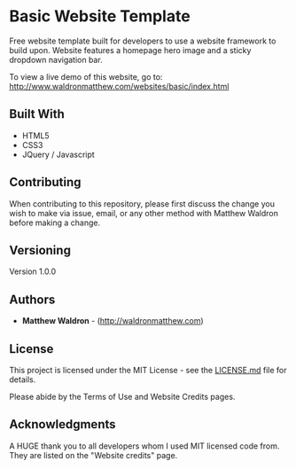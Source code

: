 # Basic Website Template

Free website template built for developers to use a website framework to build upon. Website features a homepage hero image and a sticky dropdown navigation bar.

To view a live demo of this website, go to: http://www.waldronmatthew.com/websites/basic/index.html


## Built With

* HTML5
* CSS3
* JQuery / Javascript

## Contributing

When contributing to this repository, please first discuss the change you wish to make via issue, email, or any other method with Matthew Waldron before making a change.

## Versioning

Version 1.0.0

## Authors

* **Matthew Waldron** - (http://waldronmatthew.com)

## License

This project is licensed under the MIT License - see the [LICENSE.md](LICENSE.md) file for details.

Please abide by the Terms of Use and Website Credits pages.

## Acknowledgments

A HUGE thank you to all developers whom I used MIT licensed code from. They are listed on the "Website credits" page. 

